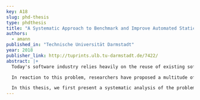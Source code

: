 ```yaml
---
key: A18
slug: phd-thesis
type: phdthesis
title: "A Systematic Approach to Benchmark and Improve Automated Static Detection of Java-API Misuses"
authors:
  - amann
published_in: "Technische Universität Darmstadt"
year: 2018
publisher_link: http://tuprints.ulb.tu-darmstadt.de/7422/
abstract: |+
  Today's software industry relies heavily on the reuse of existing software libraries. Such libraries provide the building blocks for modern software products. Reusing them allow developers to focus on innovation, while standing on the shoulders of giants. To use libraries effectively, developers need to know the Application Programming Interfaces (APIs) through which they communicate with the libraries. This includes both the APIs' semantics and the (implicit) usage constraints that come with them. In the face of the rapidly growing and evolving supply of software libraries, this has become a challenging task. As a result, incorrect usages of APIs, or API misuses, are a prevalent cause of software bugs, crashes, and vulnerabilities.

  In reaction to this problem, researchers have proposed a multitude of developer-assistance tools. One particular class of such tools automates the detection of API misuses in software code. We call these tools API-misuse detectors. Existing misuse detectors address different aspects of API misuse. However, no attempt has been made to systematically define the problem space of API misuse and to assess the prevalence of API misuses compared to other types of bugs. This makes it impossible to judge the relevance of research on API-misuse detection. Moreover, previous empirical evaluations of misuse detectors commonly measure the detectors' precision. However, since the studies use different datasets, it is unclear to which extend the results are comparable. It is also unclear where the detectors make trade-offs between their precision and their recall.

  In this thesis, we first present a systematic analysis of the problem of API misuse. We find that API misuse causes 9.1% of all software bugs in real-world projects, including many critical issues, such as program crashes, data loss, and security vulnerabilities. Then, we survey the literature to consolidate over a decade of research on API-misuse detection and build MUBench, a public automated benchmark for API-misuse detectors. This enables us to conduct the first-ever qualitative and quantitative comparison of existing misuse detectors. We find that these detectors have the potential to discover many API misuses, but suffer from extremely low precision and recall in practice. Finally, we systematically design MUDetect, a new API-misuse detector that addresses many of the problems of existing detectors. Using MUBench, we demonstrate that MUDetect clearly outperforms existing detectors with respect to both precision and recall. Our results provide strong evidence that, following our systematic approach, we can develop API-misuse detectors that are fit for practical application.
---
```

